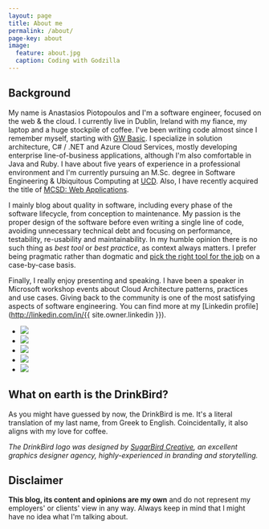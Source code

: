 ```yaml
---
layout: page
title: About me
permalink: /about/
page-key: about
image:
  feature: about.jpg
  caption: Coding with Godzilla
---
```


## Background

My name is Anastasios Piotopoulos and I'm a software engineer, focused on the web & the cloud. I currently live in Dublin, Ireland with my fiance, my laptop and a huge stockpile of coffee. I've been writing code almost since I remember myself, starting with [GW Basic](https://en.wikipedia.org/wiki/GW-BASIC). I specialize in solution architecture, C# / .NET and Azure Cloud Services, mostly developing enterprise line-of-business applications, although I'm also comfortable in Java and Ruby. I have about five years of experience in a professional environment and I'm currently pursuing an M.Sc. degree in Software Engineering & Ubiquitous Computing at [UCD](http://www.ucd.ie/). Also, I have recently acquired the title of [MCSD: Web Applications](https://www.microsoft.com/learning/en-au/mcsd-web-apps-certification.aspx). 

I mainly blog about quality in software, including every phase of the software lifecycle, from conception to maintenance. My passion is the proper design of the software before even writing a single line of code, avoiding unnecessary technical debt and focusing on performance, testability, re-usability and maintainability. In my humble opinion there is no such thing as *best tool* or *best practice*, as context always matters. I prefer being pragmatic rather than dogmatic and [pick the right tool for the job](http://c2.com/cgi/wiki?PickTheRightToolForTheJob) on a case-by-case basis.

Finally, I really enjoy presenting and speaking. I have been a speaker in Microsoft workshop events about Cloud Architecture patterns, practices and use cases. Giving back to the community is one of the most satisfying aspects of software engineering. You can find more at my [Linkedin profile](http://linkedin.com/in/{{ site.owner.linkedin }}).

<ul class="list-inline gallery">
	<li>
		<a href="{{ site.baseurl }}/images/1911702_10203144371437762_1399533886_n.jpg" class="image-popup mfp-with-zoom" title="Presenting at GWAB Athens 2014">
			<img src="{{ site.baseurl }}/images/1911702_10203144371437762_1399533886_n-150x150.jpg" />
		</a>
	</li>
	<li>
		<a href="{{ site.baseurl }}/images/DSCN6650.jpg" class="image-popup mfp-with-zoom" title="Presenting at GWAB Athens 2014">
			<img src="{{ site.baseurl }}/images/DSCN6650-150x150.jpg" />
		</a>
	</li>
	<li>
		<a href="{{ site.baseurl }}/images/20140612_195041.jpg" class="image-popup mfp-with-zoom" title="Presenting at Patterns and Practices for the Cloud Event, Athens 2014">
			<img src="{{ site.baseurl }}/images/20140612_195041-150x150.jpg" />
		</a>
	</li>
	<li>
		<a href="{{ site.baseurl }}/images/10461621_10204160249869197_1374694601253781239_n.jpg" class="image-popup mfp-with-zoom" title="Presenting at Patterns and Practices for the Cloud Event, Athens 2014">
			<img src="{{ site.baseurl }}/images/10461621_10204160249869197_1374694601253781239_n_150x150.png" />
		</a>
	</li>
	<li>
		<a href="{{ site.baseurl }}/images/10359500_10205500520815133_6051871685517638110_n.jpg" class="image-popup mfp-with-zoom" title="Presenting The Lean Startup book review, Dublin 2015">
			<img src="{{ site.baseurl }}/images/10359500_10205500520815133_6051871685517638110_n_150x150.png" />
		</a>
	</li>
</ul>

## What on earth is the DrinkBird?

As you might have guessed by now, the DrinkBird is me. It's a literal translation of my last name, from Greek to English. Coincidentally, it also aligns with my love for coffee.

*The DrinkBird logo was designed by [SugarBird Creative](http://sugarbird.gr/), an excellent graphics designer agency, highly-experienced in branding and storytelling.*

## Disclaimer

**This blog, its content and opinions are my own** and do not represent my employers' or clients' view in any way. Always keep in mind that I might have no idea what I'm talking about.